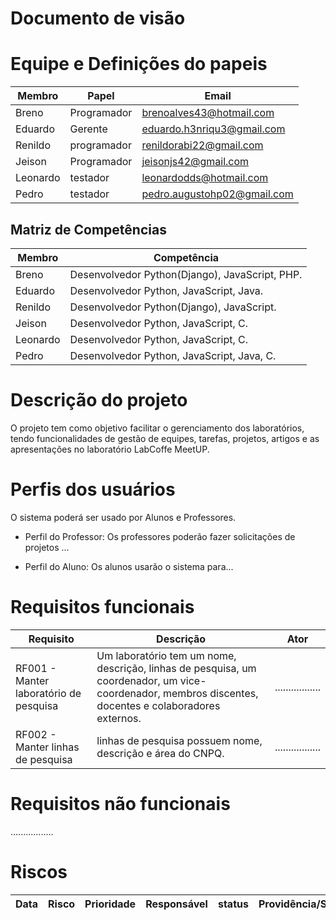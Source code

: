 # Documento de visão

# Equipe e Definições do papeis

Membro | Papel | Email
------ | ----- | -----
Breno | Programador | brenoalves43@hotmail.com
Eduardo | Gerente | eduardo.h3nriqu3@gmail.com
Renildo | programador | renildorabi22@gmail.com
Jeison | Programador | jeisonjs42@gmail.com
Leonardo | testador | leonardodds@hotmail.com
Pedro | testador | pedro.augustohp02@gmail.com

## Matriz de Competências 

Membro | Competência 
------ | -----------
Breno | Desenvolvedor Python(Django), JavaScript, PHP.
Eduardo | Desenvolvedor Python, JavaScript, Java.
Renildo | Desenvolvedor Python(Django), JavaScript.
Jeison | Desenvolvedor Python, JavaScript, C.
Leonardo | Desenvolvedor Python, JavaScript, C.
Pedro | Desenvolvedor Python, JavaScript, Java, C.



# Descrição do projeto

O projeto tem como objetivo facilitar o gerenciamento dos laboratórios, tendo funcionalidades de gestão de equipes, tarefas, projetos, artigos e as apresentações no laboratório LabCoffe MeetUP.


# Perfis dos usuários

O sistema poderá ser usado por Alunos e Professores.

* Perfil do Professor: Os professores poderão fazer solicitações de projetos ...

* Perfil do Aluno: Os alunos usarão o sistema para...

# Requisitos funcionais
Requisito| Descrição   | Ator |
---------| ----------- | ---------- |
RF001 - Manter laboratório de pesquisa| Um laboratório tem um nome, descrição, linhas de pesquisa, um coordenador, um vice-coordenador, membros discentes, docentes e colaboradores externos. | .................
RF002 - Manter linhas de pesquisa| linhas de pesquisa possuem nome, descrição e área do CNPQ. | .................

# Requisitos não funcionais 
.................

# Riscos

Data | Risco | Prioridade | Responsável | status | Providência/Solução
---- | ----- | ---------- | ----------- | ------ | ------------------



